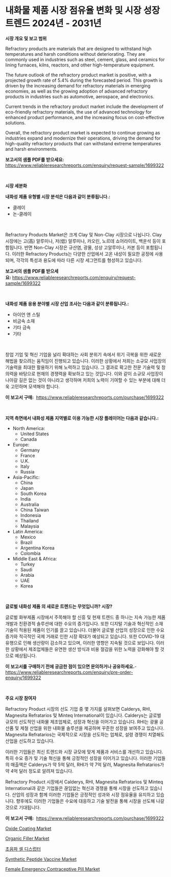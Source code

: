 <p><h1>내화물 제품 시장 점유율 변화 및 시장 성장 트렌드 2024년 - 2031년</h1></p><p><strong>시장 개요 및 보고 범위</strong></p>
<p><p>Refractory products are materials that are designed to withstand high temperatures and harsh conditions without deteriorating. They are commonly used in industries such as steel, cement, glass, and ceramics for lining furnaces, kilns, reactors, and other high-temperature equipment.</p><p>The future outlook of the refractory product market is positive, with a projected growth rate of 5.4% during the forecasted period. This growth is driven by the increasing demand for refractory materials in emerging economies, as well as the growing adoption of advanced refractory products in industries such as automotive, aerospace, and electronics.</p><p>Current trends in the refractory product market include the development of eco-friendly refractory materials, the use of advanced technology for enhanced product performance, and the increasing focus on cost-effective solutions.</p><p>Overall, the refractory product market is expected to continue growing as industries expand and modernize their operations, driving the demand for high-quality refractory products that can withstand extreme temperatures and harsh environments.</p></p>
<p><strong>보고서의 샘플 PDF를 받으세요:</strong> <a href="https://www.reliableresearchreports.com/enquiry/request-sample/1699322">https://www.reliableresearchreports.com/enquiry/request-sample/1699322</a></p>
<p>&nbsp;</p>
<p><strong>시장 세분화</strong></p>
<p><strong>내화성 제품 유형별 시장 분석은 다음과 같이 분류됩니다.:</strong></p>
<p><ul><li>클레이</li><li>논-클레이</li></ul></p>
<p>&nbsp;</p>
<p><p>Refractory Products Market은 크게 Clay 및 Non-Clay 시장으로 나뉩니다. Clay 시장에는 고(高) 알루미나, 저(低) 알루미나, 카오린, 노르데 쇼어라이트, 백운석 등이 포함됩니다. 반면 Non-Clay 시장은 규산염, 광물, 성상 고알루미나, 카본 등이 포함됩니다. 이러한 Refractory Products는 다양한 산업에서 고온 내성이 필요한 공정에 사용되며, 각각의 특성과 용도에 따라 다른 시장 세그먼트를 형성하고 있습니다.</p></p>
<p><strong>보고서의 샘플 PDF를 받으세요:</strong>&nbsp;<a href="https://www.reliableresearchreports.com/enquiry/request-sample/1699322">https://www.reliableresearchreports.com/enquiry/request-sample/1699322</a></p>
<p>&nbsp;</p>
<p><strong> 내화성 제품 응용 분야별 시장 산업 조사는 다음과 같이 분류됩니다.:</strong></p>
<p><ul><li>아이언 앤 스틸</li><li>비금속 소재</li><li>기타 금속</li><li>기타</li></ul></p>
<p>&nbsp;</p>
<p><p>창업 기업 및 혁신 기업을 널리 확대하는 사회 분위기 속에서 위기 극복을 위한 새로운 해법을 찾으려는 움직임이 진행되고 있습니다. 이러한 상황에서 저희는 소규모 사업장의 기술력을 최대한 활용하기 위해 노력하고 있습니다. 그 결과로 확고한 전문 기술력 및 창의력을 바탕으로 현재의 경쟁력을 확보하고 있는 것입니다.  이와 같이 소규모 사업장이 나아갈 길은 없는 것이 아니라고 생각하며 저희의 노력이 기여할 수 있는 부분에 대해 더욱 고민하며 모색해야 합니다.</p></p>
<p><strong>이 보고서 구매:</strong>&nbsp; <a href="https://www.reliableresearchreports.com/purchase/1699322">https://www.reliableresearchreports.com/purchase/1699322</a></p>
<p>&nbsp;</p>
<p><strong>지역 측면에서 내화성 제품 지역별로 이용 가능한 시장 플레이어는 다음과 같습니다.:</strong></p>
<p><ul>
    <li>
        North America:
        <ul>
            <li>United States</li>
            <li>Canada</li>
        </ul>
    </li>
    <li>
        Europe:
        <ul>
            <li>Germany</li>
            <li>France</li>
            <li>U.K.</li>
            <li>Italy</li>
            <li>Russia</li>
        </ul>
    </li>
    <li>
        Asia-Pacific:
        <ul>
            <li>China</li>
            <li>Japan</li>
            <li>South Korea</li>
            <li>India</li>
            <li>Australia</li>
            <li>China Taiwan</li>
            <li>Indonesia</li>
            <li>Thailand</li>
            <li>Malaysia</li>
        </ul>
    </li>
    <li>
        Latin America:
        <ul>
            <li>Mexico</li>
            <li>Brazil</li>
            <li>Argentina Korea</li>
            <li>Colombia</li>
        </ul>
    </li>
    <li>
        Middle East & Africa:
        <ul>
            <li>Turkey</li>
            <li>Saudi</li>
            <li>Arabia</li>
            <li>UAE</li>
            <li>Korea</li>
        </ul>
    </li>
    </ul></p>
<p>&nbsp;</p>
<p><strong>글로벌 내화성 제품 의 새로운 트렌드는 무엇입니까? 시장?</strong></p>
<p><p>글로벌 화부제품 시장에서 주목해야 할 신흥 및 현재 트렌드 중 하나는 지속 가능한 제품 개발과 친환경적 솔루션에 대한 수요의 증가입니다. 또한 디지털 기술과 혁신적인 소재 기술이 적용된 제품이 인기를 끌고 있습니다. 더불어 글로벌 산업의 성장으로 인한 수요 증가와 적극적인 국제 거래로 인한 시장 확대가 예상되고 있습니다. 또한 COVID-19 대유행으로 인해 생산량이 감소하고 있으며, 이러한 영향은 지속될 것으로 보입니다. 이러한 상황에서 제조업체들은 유연한 생산 방식과 비용 절감을 위한 노력을 강화해야 할 것으로 예상됩니다.</p></p>
<p><strong>이 보고서를 구매하기 전에 궁금한 점이 있으면 문의하거나 공유하세요.</strong>- <a href="https://www.reliableresearchreports.com/enquiry/pre-order-enquiry/1699322">https://www.reliableresearchreports.com/enquiry/pre-order-enquiry/1699322</a></p>
<p>&nbsp;</p>
<p><strong>주요 시장 참여자</strong></p>
<p><p>Refractory Product 시장의 선도 기업 중 몇 가지를 살펴보면 Calderys, RHI, Magnesita Refratarios 및 Minteq International이 있습니다. Calderys는 글로벌 규모의 선도적인 내화물 제조업체로, 성장과 혁신을 이어가고 있습니다. RHI는 광물 공산품 및 제철 산업을 위한 내화물 솔루션을 제공하며 꾸준한 성장을 보여주고 있습니다. Magnesita Refratarios는 국제적으로 시장을 선도하는 업체로, 설령 경쟁이 치열해도 산업을 선도하고 있습니다.</p><p>이러한 기업들은 최신 트렌드와 시장 규모에 맞게 제품과 서비스를 개선하고 있습니다. 특히 수요 증가 및 기술 혁신을 통해 긍정적인 성장을 이어가고 있습니다. 이러한 기업들의 매출액은 Calderys가 약 5억 달러, RHI가 약 7억 달러, Magnesita Refratarios가 약 4억 달러 정도로 알려져 있습니다.</p><p>Refractory Product 시장에서 Calderys, RHI, Magnesita Refratarios 및 Minteq International과 같은 기업들은 끊임없는 혁신과 경쟁을 통해 시장을 선도하고 있습니다. 산업의 성장과 함께 이러한 기업들은 긍정적인 성과와 시장 점유율을 유지하고 있습니다. 향후에도 이러한 기업들은 수요에 대응하고 기술 발전을 통해 시장을 선도해 나갈 것으로 기대됩니다.</p></p>
<p><strong>이 보고서 구매:</strong>&nbsp;&nbsp;<a href="https://www.reliableresearchreports.com/purchase/1699322">https://www.reliableresearchreports.com/purchase/1699322</a></p>
<p><p><a href="https://github.com/CliffMedina6/Market-Research-Report-List-3/blob/main/oxide-coating-market.md">Oxide Coating Market</a></p><p><a href="https://github.com/provorikovar/Market-Research-Report-List-3/blob/main/organic-filler-market.md">Organic Filler Market</a></p><p><a href="https://github.com/oajzkywllm460/Market-Research-Report-List-1/blob/main/8554310190926.md">초음파 셀 디스럽터</a></p><p><a href="https://skillful-vermicelli-b89.notion.site/Synthetic-Peptide-Vaccine-Market-Research-Report-Reveals-The-Latest-Trends-And-Opportunities-of-this-daa8e21d9c914227a7b525492fe12209">Synthetic Peptide Vaccine Market</a></p><p><a href="https://issuu.com/reportprime-2/docs/female-emergency-contraceptive-pill-market-size-20">Female Emergency Contraceptive Pill Market</a></p></p>
